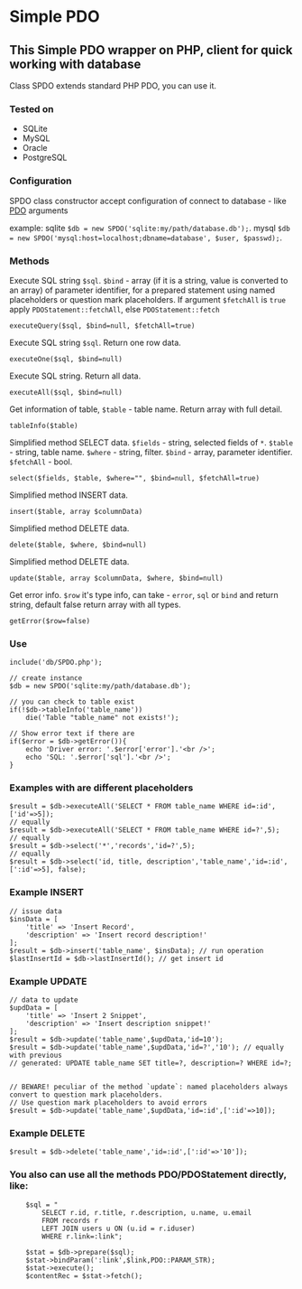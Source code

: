 # Simple PDO

## This Simple PDO wrapper on PHP, client for quick working with database
Class SPDO extends standard PHP PDO, you can use it. 

### Tested on
- SQLite
- MySQL
- Oracle
- PostgreSQL


### Configuration
SPDO class constructor accept configuration of connect to database - like [PDO](http://php.net/manual/en/pdo.construct.php) arguments

example: 
sqlite `$db = new SPDO('sqlite:my/path/database.db');`.
mysql `$db = new SPDO('mysql:host=localhost;dbname=database', $user, $passwd);`.


### Methods

Execute SQL string `$sql`. `$bind` - array (if it is a string, value is converted to an array) of parameter identifier, for a prepared statement using named placeholders or question mark placeholders. If argument `$fetchAll` is `true` apply `PDOStatement::fetchAll`, else `PDOStatement::fetch`
```
executeQuery($sql, $bind=null, $fetchAll=true)
```

Execute SQL string `$sql`. Return one row data. 
```
executeOne($sql, $bind=null)
```

Execute SQL string. Return all data.
```
executeAll($sql, $bind=null)
```

Get information of table, `$table` - table name. Return array with full detail.
```
tableInfo($table) 
```

Simplified method SELECT data. `$fields` - string, selected fields of `*`. `$table` - string, table name. `$where` - string, filter. `$bind` - array, parameter identifier. `$fetchAll` - bool. 
```
select($fields, $table, $where="", $bind=null, $fetchAll=true)
```

Simplified method INSERT data.
```
insert($table, array $columnData)
```

Simplified method DELETE data.
```
delete($table, $where, $bind=null)
```

Simplified method DELETE data.
```
update($table, array $columnData, $where, $bind=null)
```

Get error info. `$row` it's type info, can take - `error`, `sql` or `bind` and return string, default false return array with all types.
```
getError($row=false)
```


### Use
```
include('db/SPDO.php');

// create instance
$db = new SPDO('sqlite:my/path/database.db');

// you can check to table exist
if(!$db->tableInfo('table_name'))
    die('Table "table_name" not exists!');
    
// Show error text if there are
if($error = $db->getError()){
    echo 'Driver error: '.$error['error'].'<br />';
    echo 'SQL: '.$error['sql'].'<br />';
}
```

### Examples with are different placeholders
```
$result = $db->executeAll('SELECT * FROM table_name WHERE id=:id',['id'=>5]);
// equally
$result = $db->executeAll('SELECT * FROM table_name WHERE id=?',5);
// equally
$result = $db->select('*','records','id=?',5);
// equally
$result = $db->select('id, title, description','table_name','id=:id',[':id'=>5], false);
```

### Example INSERT
```
// issue data
$insData = [
    'title' => 'Insert Record',
    'description' => 'Insert record description!'
];
$result = $db->insert('table_name', $insData); // run operation
$lastInsertId = $db->lastInsertId(); // get insert id
```

### Example UPDATE
```
// data to update
$updData = [
    'title' => 'Insert 2 Snippet',
    'description' => 'Insert description snippet!'
];
$result = $db->update('table_name',$updData,'id=10');
$result = $db->update('table_name',$updData,'id=?','10'); // equally with previous
// generated: UPDATE table_name SET title=?, description=? WHERE id=?;


// BEWARE! peculiar of the method `update`: named placeholders always convert to question mark placeholders. 
// Use question mark placeholders to avoid errors
$result = $db->update('table_name',$updData,'id=:id',[':id'=>10]);
```

### Example DELETE
```
$result = $db->delete('table_name','id=:id',[':id'=>'10']);
```



### You also can use all the methods PDO/PDOStatement directly, like:
```
    $sql = "
        SELECT r.id, r.title, r.description, u.name, u.email
        FROM records r
        LEFT JOIN users u ON (u.id = r.iduser)
        WHERE r.link=:link";

    $stat = $db->prepare($sql);
    $stat->bindParam(':link',$link,PDO::PARAM_STR);
    $stat->execute();
    $contentRec = $stat->fetch();
```



